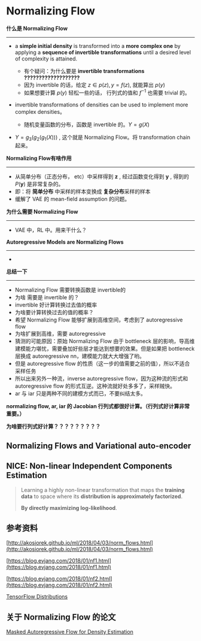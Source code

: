 # Normalizing Flow

**什么是 Normalizing Flow**

----

* a **simple initial density** is transformed into a **more complex one** by applying a **sequence of invertible transformations** until a desired level of complexity is attained.
  * 有个疑问：为什么要是 **invertible transformations ???????????????????**
  * 因为 invertible 的话，给定 $z \in p(z), y = f(z)$, 就能算出 $p(y)$
  * 如果想要计算 $p(y)$ 轻松一些的话， 行列式的值和 $f^{-1}$ 也需要 trivial 的。




* invertible transformations of densities can be used to implement more complex densities。
  * 随机变量函数的分布，函数是 invertible 的。$Y=g(X)$ 
* $Y=g_3(g_2(g_1(X)))$ , 这个就是 Normalizing Flow。将 transformation chain 起来。





**Normalizing Flow有啥作用**

----

* 从简单分布（正态分布， etc）中采样得到 $\mathbf z$ , 经过函数变化得到 $\mathbf y$ ,  得到的$P(\mathbf y)$ 是非常复杂的。
* 即：将 **简单分布** 中采样的样本变换成 **复杂分布**采样的样本
* 缓解了 VAE 的 mean-field assumption 的问题。







**为什么需要 Normalizing Flow**

----

* VAE 中，RL 中。用来干什么？






**Autoregressive Models are Normalizing Flows**

----

* ​






**总结一下**

------

-  Normalizing Flow 需要转换函数是 invertible的
  - 为啥 需要是 invertible 的？
  - invertible 好计算转换过去值的概率
  - 为啥要计算转换过去的值的概率？
-  希望 Normalizing Flow 能够扩展到高维空间，考虑到了 autoregressive flow
  - 为啥扩展到高维，需要 autoregressive
  - 猜测的可能原因：原始 Normalizing Flow 由于 bottleneck 层的影响，导高维建模能力堪忧，需要叠加好些层才能达到想要的效果。但是如果把 bottleneck 层换成 autoregressive nn，建模能力就大大增强了哟。
-  但是 autoregressive flow 的性质（这一步的值需要之前的值），所以不适合采样任务
-  所以出来另外一种流，inverse autoregressive flow，因为这种流的形式和 autoregressive flow 的形式互逆。这种流就好处多多了，采样贼快。
-  ar 与 iar 只是两种不同的建模方式而已，不要纠结太多。



**normalizing flow, ar, iar 的 Jacobian 行列式都很好计算。（行列式好计算非常重要。）**

**为啥要行列式好计算？？？？？？？？？**





## Normalizing Flows and Variational auto-encoder





## NICE: Non-linear Independent Components Estimation

> Learning a highly non-linear transformation that maps the **training data** to space where its **distribution is approximately factorized**.  
>
> **By directly maximizing log-likelihood**.






## 参考资料

[http://akosiorek.github.io/ml/2018/04/03/norm_flows.html](http://akosiorek.github.io/ml/2018/04/03/norm_flows.html)

[https://blog.evjang.com/2018/01/nf1.html](https://blog.evjang.com/2018/01/nf1.html)

[https://blog.evjang.com/2018/01/nf2.html](https://blog.evjang.com/2018/01/nf2.html)

[TensorFlow Distributions](https://arxiv.org/pdf/1711.10604.pdf)



## 关于 Normalizing Flow 的论文

[Masked Autoregressive Flow for Density Estimation](https://arxiv.org/pdf/1705.07057.pdf)

